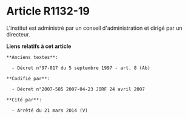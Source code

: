 # Article R1132-19

L'institut est administré par un conseil d'administration et dirigé par un directeur.

**Liens relatifs à cet article**

	**Anciens textes**:

	  - Décret n°97-817 du 5 septembre 1997 - art. 8 (Ab)

	**Codifié par**:

	  - Décret n°2007-585 2007-04-23 JORF 24 avril 2007

	**Cité par**:

	  - Arrêté du 21 mars 2014 (V)
